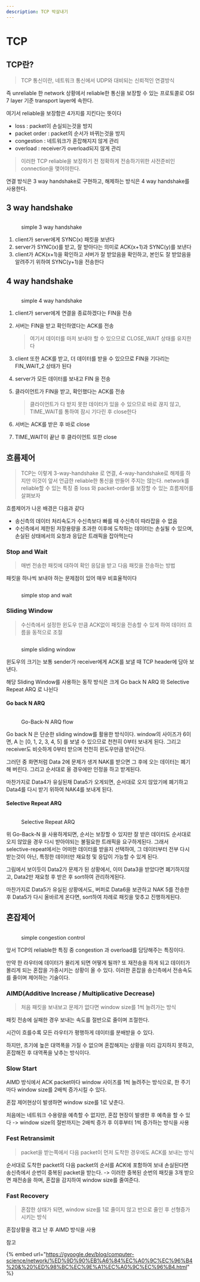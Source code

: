 ```yaml
---
description: TCP 박살내기
---
```


# TCP

## TCP란?

> TCP 통신이란, 네트워크 통신에서 UDP와 대비되는 신뢰적인 연결방식

즉 unreliable 한 network 상황에서 reliable한 통신을 보장할 수 있는 프로토콜로 OSI 7 layer 기준 transport layer에 속한다.

여기서 reliable을 보장함은 4가지를 지킨다는 뜻이다

* loss : packet이 손실되는것을 방지
* packet order : packet의 순서가 바뀌는것을 방지
* congestion : 네트워크가 혼잡해지지 않게 관리
* overload : receiver가 overload되지 않게 관리

> 이러한 TCP reliable을 보장하기 전 정확하게 전송하기위한 사전준비인 connection을 맺어야한다.&#x20;

연결 방식은 3 way handshake로 구현하고, 해제하는 방식은 4 way handshake를 사용한다.

## 3 way handshake

<figure><img src="../.gitbook/assets/image (3) (1).png" alt=""><figcaption><p>simple 3 way handshake</p></figcaption></figure>

1. client가 server에게 SYNC(x) 패킷을 보낸다
2. server가 SYNC(x)를 받고, 잘 받아다는 의미로 ACK(x+1)과 SYNC(y)를 보낸다
3. client가 ACK(x+1)을 확인하고 서버가 잘 받았음을 확인하고, 본인도 잘 받았음을 알려주기 위하여 SYNC(y+1)을 전송한다

## 4 way handshake

<figure><img src="../.gitbook/assets/image (14).png" alt=""><figcaption><p>simple 4 way handshake</p></figcaption></figure>

1. client가 server에게 연결을 종료하겠다는 FIN을 전송
2.  서버는 FIN을 받고 확인하였다는 ACK를 전송

    > 여기서 데이터를 마저 보내야 할 수 있으므로 CLOSE\_WAIT 상태를 유지한다


3. client 또한 ACK를 받고, 더 데이터를 받을 수 있으므로 FIN을 기다리는 FIN\_WAIT\_2 상태가 된다
4. server가 모든 데이터를 보내고 FIN 을 전송
5.  클라이언트가 FIN을 받고, 확인했다는 ACK를 전송

    > 클라이언트가 다 받지 못한 데이터가 있을 수 있으므로 바로 끊지 않고, TIME\_WAIT를 통하여 잠시 기다린 후 close한다


6. 서버는 ACK를 받은 후 바로 close
7. TIME\_WAIT이 끝난 후 클라이언트 또한 close

## 흐름제어

> TCP는 이렇게 3-way-handshake 로 연결, 4-way-handshake로 해제를 하지만 이것이 앞서 언급한 reliable한 통신을 만들어 주지는 않는다. network를 reliable할 수 있는 특징 중 loss 와 packet-order를 보장할 수 있는 흐름제어를 살펴보자

흐름제어가 나온 배경은 다음과 같다

* 송신측의 데이터 처리속도가 수신측보다 빠를 때 수신측이 따라잡을 수 없음
* 수신측에서 제한된 저장용량을 초과한 이후에 도착하는 데이터는 손실될 수 있으며, 손실된 상태에서의 요청과 응답은 트래픽을 잡아먹는다

### Stop and Wait

> 매번 전송한 패킷에 대하여 확인 응답을 받고 다음 패킷을 전송하는 방법

패킷을 하나씩 보내야 하는 문제점이 있어 매우 비효율적이다

<figure><img src="../.gitbook/assets/image (2) (1).png" alt=""><figcaption><p>simple stop and wait</p></figcaption></figure>

### Sliding Window

> 수신측에서 설정한 윈도우 만큼 ACK없이 패킷을 전송할 수 있게 하여 데이터 흐름을 동적으로 조절

<figure><img src="../.gitbook/assets/image (1) (4).png" alt=""><figcaption><p>simple sliding window</p></figcaption></figure>

윈도우의 크기는 보통 sender가 receiver에게 ACK를 보낼 때 TCP header에 담아 보낸다.

해당 Sliding Window를 사용하는 동작 방식은 크게 Go back N ARQ 와 Selective Repeat ARQ 로 나뉜다

#### Go back N ARQ

<figure><img src="../.gitbook/assets/image (10) (2).png" alt=""><figcaption><p>Go-Back-N ARQ flow</p></figcaption></figure>

Go back N 은 단순한 sliding window를 활용한 방식이다. window의 사이즈가 6이면, A 는 \[0, 1, 2, 3, 4, 5] 를 보낼 수 있으므로 천천히 0부터 보내게 된다. 그리고 receiver도 비슷하게 0부터 받으며 천천히 윈도우만큼 받아간다.&#x20;

그러던 중 화면처럼 Data 2에 문제가 생겨 NAK를 받으면 그 후에 오는 데이터는 폐기해 버린다. 그리고 순서대로 올 경우에만 인정을 하고 받게된다.&#x20;

마찬가지로 Data4가 유실된채 Data5가 오게되면, 순서대로 오지 않았기에 폐기하고 Data4를 다시 받기 위하여 NAK4를 보내게 된다.

#### Selective Repeat ARQ

<figure><img src="../.gitbook/assets/image (2) (2) (1).png" alt=""><figcaption><p>Selective Repeat ARQ</p></figcaption></figure>



위 Go-Back-N 을 사용하게되면, 순서는 보장할 수 있지만 잘 받은 데이터도 순서대로 오지 않았을 경우 다시 받아야되는 불필요한 트래픽을 요구하게된다. 그래서 selective-repeat에서는 어떠한 데이터를 받을지 선택하여, 그 데이터부터 전부 다시 받는것이 아닌, 특정한 데이터만 재요청 및 응답이 가능할 수 있게 된다.

그림에서 보이듯이 Data2가 문제가 된 상황에서, 이미 Data3을 받았다면 폐기하지않고, Data2만 재요청 후 받은 후 sort하여 관리하게된다.

마찬가지로 Data5가 유실된 상황에서도, 버퍼로 Data6을 보관하고 NAK 5를 전송한 후 Data5가 다시 올바르게 온다면, sort하여 차례로 패킷을 맞추고 진행하게된다.

## 혼잡제어

<figure><img src="../.gitbook/assets/image (4) (2).png" alt=""><figcaption><p>simple congestion control</p></figcaption></figure>

앞서 TCP의 reliable한 특징 중 congestion 과 overload를 담당해주는 특징이다.

만약 한 라우터에 데이터가 몰리게 되면 어떻게 될까? 또 재전송을 하게 되고 데이터가 몰리게 되는 혼잡을 가중시키는 상황이 올 수 있다. 이러한 혼잡을 송신측에서 전송속도를 줄이며 제어하는 기술이다.

### AIMD(Additive Increase / Multiplicative Decrease)

> 처음 패킷을 보내보고 문제가 없다면 window size를 1씩 늘려가는 방식

패킷 전송에 실패한 경우 보내는 속도를 절반으로 줄이며 조절한다.

시간이 흐를수록 모든 라우터가 평행하게 데이터를 분배받을 수 있다.

하지만, 초기에 높은 대역폭을 가질 수 없으며 혼잡해지는 상황을 미리 감지하지 못하고, 혼잡해진 후 대역폭을 낮추는 방식이다.

### Slow Start

AIMD 방식에서 ACK packet마다 window 사이즈를 1씩 늘려주는 방식으로, 한 주기마다 window size를 2배씩 증가시킬 수 있다.

혼잡 제어현상이 발생하면 window size를 1로 낮춘다.

처음에는 네트워크 수용량을 예측할 수 없지만, 혼잡 현장이 발생한 후 예측을 할 수 있다 -> window size의 절반까지는 2배씩 증가 후 이후부터 1씩 증가하는 방식을 사용

### Fest Retransimit

> packet을 받는쪽에서 다음 packet이 먼저 도착한 경우에도 ACK를 보내는 방식

순서대로 도착한 packet의 다음 packet의 순서를 ACK에 포함하여 보내 손실된다면 송신측에서 순번이 중복된 packet을 받는다. -> 이러한 중복된 순번의 패킷을 3개 받으면 재전송을 하며, 혼잡을 감지하여 window size를 줄여준다.

### Fast Recovery

> 혼잡한 상태가 되면, window size를 1로 줄이지 않고 반으로 줄인 후 선형증가시키는 방식

혼잡상황을 겪고 난 후 AIMD 방식을 사용





참고

{% embed url="https://gyoogle.dev/blog/computer-science/network/%ED%9D%90%EB%A6%84%EC%A0%9C%EC%96%B4%20&%20%ED%98%BC%EC%9E%A1%EC%A0%9C%EC%96%B4.html" %}
